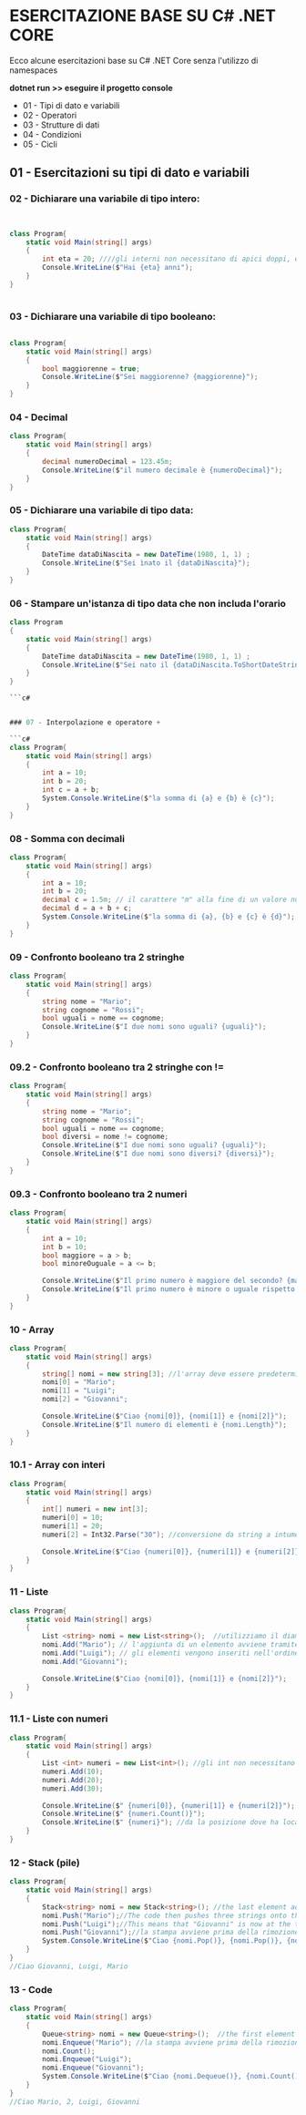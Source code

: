 # ESERCITAZIONE BASE SU C# .NET  CORE

Ecco alcune esercitazioni base su C# .NET Core senza l'utilizzo di namespaces

**dotnet run >> eseguire il progetto console**

- 01 - Tipi di dato e variabili
- 02 - Operatori
- 03 - Strutture di dati
- 04 - Condizioni
- 05 - Cicli 

## 01 - Esercitazioni su tipi di dato e variabili

### 02 - Dichiarare una variabile di tipo intero:



```c#


class Program{
    static void Main(string[] args)
    {
        int eta = 20; ////gli interni non necessitano di apici doppi, evitare caratteri accentati nel nome delle variabili
        Console.WriteLine($"Hai {eta} anni");
    }
}
 

```


### 03 - Dichiarare una variabile di tipo booleano:

```c#

class Program{
    static void Main(string[] args)
    {
        bool maggiorenne = true; 
        Console.WriteLine($"Sei maggiorenne? {maggiorenne}");
    }
}
```

### 04 - Decimal


```c#
class Program{
    static void Main(string[] args)
    {
        decimal numeroDecimal = 123.45m;
        Console.WriteLine($"il numero decimale è {numeroDecimal}");
    }
}

```

### 05 - Dichiarare una variabile di tipo data:

```c#
class Program{
    static void Main(string[] args)
    {
        DateTime dataDiNascita = new DateTime(1980, 1, 1) ;
        Console.WriteLine($"Sei ìnato il {dataDiNascita}"); 
    }
}

```

### 06 - Stampare un'istanza di tipo data che non includa l'orario

```c#
class Program
{
    static void Main(string[] args)
    {
        DateTime dataDiNascita = new DateTime(1980, 1, 1) ;
        Console.WriteLine($"Sei nato il {dataDiNascita.ToShortDateString()}"); // rappresentazione breve della data senza includere l'orario con la funz ToShortDateString()
    }
}

```c#


### 07 - Interpolazione e operatore +

```c#
class Program{
    static void Main(string[] args)
    {
        int a = 10;
        int b = 20;
        int c = a + b;
        System.Console.WriteLine($"la somma di {a} e {b} è {c}");
    }
}
```

### 08 - Somma con decimali

```c#
class Program{
    static void Main(string[] args)
    {
        int a = 10;
        int b = 20;
        decimal c = 1.5m; // il carattere "m" alla fine di un valore numerico letterale indica che il numero è di tipo decimal. La presenza della "m" è una convenzione sintattica specifica per i decimali in C# per evitare ambiguità tra i letterali di diversi tipi numerici. Se ometti la "m", il compilatore potrebbe interpretare il valore come un double e generare un errore di compilazione. In questo caso, il valore dell'int viene automaticamente convertito in un decimal prima della somma. anche per i double avviene.
        decimal d = a + b + c;
        System.Console.WriteLine($"la somma di {a}, {b} e {c} è {d}");
    }
}
```

### 09 - Confronto booleano tra 2 stringhe

```c#
class Program{
    static void Main(string[] args)
    {
        string nome = "Mario";
        string cognome = "Rossi";
        bool uguali = nome == cognome;
        Console.WriteLine($"I due nomi sono uguali? {uguali}");
    }
}
```

### 09.2 - Confronto booleano tra 2 stringhe con !=

```c#
class Program{
    static void Main(string[] args)
    {
        string nome = "Mario";
        string cognome = "Rossi";
        bool uguali = nome == cognome;
        bool diversi = nome != cognome;
        Console.WriteLine($"I due nomi sono uguali? {uguali}");
        Console.WriteLine($"I due nomi sono diversi? {diversi}");
    }
}
```

### 09.3 - Confronto booleano tra 2 numeri

```c#
class Program{
    static void Main(string[] args)
    {
        int a = 10;
        int b = 10;
        bool maggiore = a > b;
        bool minoreOuguale = a <= b;
        
        Console.WriteLine($"Il primo numero è maggiore del secondo? {maggiore}");
        Console.WriteLine($"Il primo numero è minore o uguale rispetto al secondo? {minoreOuguale}");  
    }
}
```


### 10 - Array

```c#
class Program{
    static void Main(string[] args)
    {
        string[] nomi = new string[3]; //l'array deve essere predeterminato, va assegnato perciò subito il numero degli elementi
        nomi[0] = "Mario";
        nomi[1] = "Luigi"; 
        nomi[2] = "Giovanni"; 
        
        Console.WriteLine($"Ciao {nomi[0]}, {nomi[1]} e {nomi[2]}");
        Console.WriteLine($"Il numero di elementi è {nomi.Length}"); 
    }
}
```

### 10.1 - Array con interi

```c#
class Program{
    static void Main(string[] args)
    {
        int[] numeri = new int[3];
        numeri[0] = 10;
        numeri[1] = 20; 
        numeri[2] = Int32.Parse("30"); //conversione da string a intumeri[2] = 30; 
        
        Console.WriteLine($"Ciao {numeri[0]}, {numeri[1]} e {numeri[2]}");
    }
}
```

### 11 - Liste

```c#
class Program{
    static void Main(string[] args)
    {
        List <string> nomi = new List<string>();  //utilizziamo il diamond invece delle parentesi quadre
        nomi.Add("Mario"); // l'aggiunta di un elemento avviene tramite il metodo Add()
        nomi.Add("Luigi"); // gli elementi vengono inseriti nell'ordine in cui li mettiamo
        nomi.Add("Giovanni"); 
        
        Console.WriteLine($"Ciao {nomi[0]}, {nomi[1]} e {nomi[2]}");
    }
}
```

### 11.1 - Liste con numeri

```c#
class Program{
    static void Main(string[] args)
    {
        List <int> numeri = new List<int>(); //gli int non necessitano gli apici doppi nemmeno qui
        numeri.Add(10);
        numeri.Add(20); 
        numeri.Add(30); 
        
        Console.WriteLine($" {numeri[0]}, {numeri[1]} e {numeri[2]}");
        Console.WriteLine($" {numeri.Count()}");
        Console.WriteLine($" {numeri}"); //da la posizione dove ha locato in memoria l'oggetto
    }
}
```

### 12 - Stack (pile)

```c#
class Program{
    static void Main(string[] args)
    {
        Stack<string> nomi = new Stack<string>(); //the last element added to the stack is the first one to be removed. 
        nomi.Push("Mario");//The code then pushes three strings onto the stack using the Push() method: "Mario", "Luigi", and "Giovanni". 
        nomi.Push("Luigi");//This means that "Giovanni" is now at the top of the stack, followed by "Luigi", and then "Mario".
        nomi.Push("Giovanni");//la stampa avviene prima della rimozione dell'elemento.
        System.Console.WriteLine($"Ciao {nomi.Pop()}, {nomi.Pop()}, {nomi.Pop()}"); //viene rimosso perciò sempre dall'ultimo aggiunto in giu
    }
}
//Ciao Giovanni, Luigi, Mario
```

### 13 - Code 

```c#
class Program{
    static void Main(string[] args)
    {
        Queue<string> nomi = new Queue<string>();  //the first element added to the queue is the first one to be removed. 
        nomi.Enqueue("Mario"); //la stampa avviene prima della rimozione dell'elemento.
        nomi.Count();
        nomi.Enqueue("Luigi");
        nomi.Enqueue("Giovanni");
        System.Console.WriteLine($"Ciao {nomi.Dequeue()}, {nomi.Count()}, {nomi.Dequeue()}, {nomi.Dequeue()}"); 
    }
} 
//Ciao Mario, 2, Luigi, Giovanni
```
